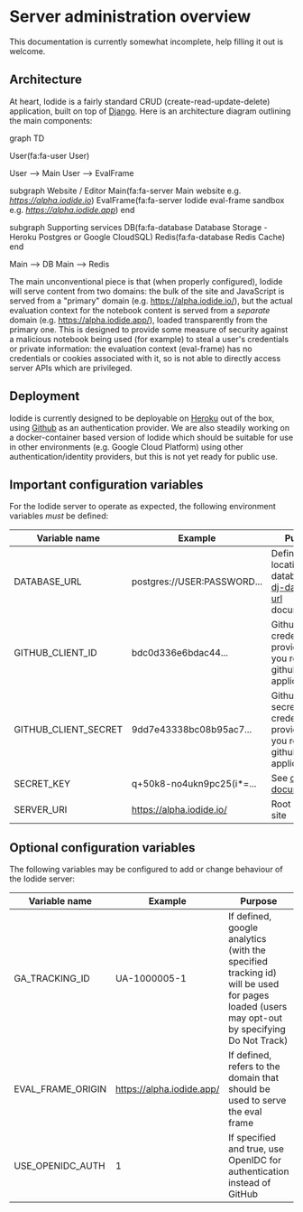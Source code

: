 # Server administration overview

This documentation is currently somewhat incomplete, help filling it out is
welcome.

## Architecture

At heart, Iodide is a fairly standard CRUD (create-read-update-delete) application, built on top of [Django](https://www.djangoproject.com/). Here is an architecture diagram outlining the main components:

<div class="mermaid">
graph TD

User(fa:fa-user User)

User --> Main
User --> EvalFrame

subgraph Website / Editor
Main(fa:fa-server Main website e.g. <i>https://alpha.iodide.io</i>)
EvalFrame(fa:fa-server Iodide eval-frame sandbox e.g. <i>https://alpha.iodide.app</i>)
end

subgraph Supporting services
DB(fa:fa-database Database Storage - Heroku Postgres or Google CloudSQL)
Redis(fa:fa-database Redis Cache)
end

Main --> DB
Main --> Redis
</div>

The main unconventional piece is that (when properly configured), Iodide
will serve content from two domains: the bulk of the site and JavaScript
is served from a "primary" domain (e.g. https://alpha.iodide.io/), but the actual evaluation context for the notebook content is served from a *separate* domain (e.g. https://alpha.iodide.app/), loaded transparently from the primary one. This is designed to provide some measure of security against a malicious notebook being used (for example) to steal a user's credentials or private information: the evaluation context (eval-frame) has no credentials or cookies associated with it, so is not able to directly access server APIs which are privileged.

## Deployment

Iodide is currently designed to be deployable on [Heroku](https://heroku.com) out of the box, using [Github](https://github.com) as an authentication provider. We are also steadily working on a docker-container based version of Iodide which should be suitable for use in other environments (e.g. Google Cloud Platform) using other authentication/identity providers, but this is not yet ready for public use.

## Important configuration variables

For the Iodide server to operate as expected, the following environment
variables *must* be defined:

Variable name | Example | Purpose |
------------- | ------- | ------ |
DATABASE_URL | postgres://USER:PASSWORD... | Defines location of database, see [dj-database-url](https://github.com/kennethreitz/dj-database-url) documentation
GITHUB_CLIENT_ID | bdc0d336e6bdac44... | Github client id credential, provided when you register a github application
GITHUB_CLIENT_SECRET | 9dd7e43338bc08b95ac7... | Github client secret credential, provided when you register github application
SECRET_KEY | q+50k8-no4ukn9pc25(i*=...| See [django documentation](https://docs.djangoproject.com/en/dev/ref/settings/#secret-key)
SERVER_URI | https://alpha.iodide.io/ | Root URL of site

## Optional configuration variables

The following variables may be configured to add or change behaviour of the
Iodide server:

Variable name | Example | Purpose
------------- | ------- | -------
GA_TRACKING_ID | UA-1000005-1 | If defined, google analytics (with the specified tracking id) will be used for pages loaded (users may opt-out by specifying Do Not Track)
EVAL_FRAME_ORIGIN | https://alpha.iodide.app/ | If defined, refers to the domain that should be used to serve the eval frame
USE_OPENIDC_AUTH | 1 | If specified and true, use OpenIDC for authentication instead of GitHub
